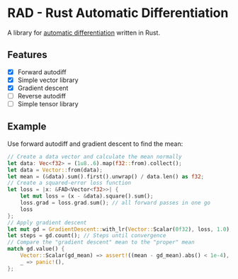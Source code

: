 # RAD - Rust Automatic Differentiation

A library for [automatic differentiation](https://en.wikipedia.org/wiki/Automatic_differentiation) written in Rust.

## Features

- [x] Forward autodiff
- [x] Simple vector library
- [x] Gradient descent
- [ ] Reverse autodiff
- [ ] Simple tensor library

## Example

Use forward autodiff and gradient descent to find the mean:

```rust
// Create a data vector and calculate the mean normally
let data: Vec<f32> = (1u8..6).map(f32::from).collect();
let data = Vector::from(data);
let mean = (&data).sum().first().unwrap() / data.len() as f32;
// Create a squared-error loss function
let loss = |x: &FAD<Vector<f32>>| {
    let mut loss = (x - &data).square().sum();
    loss.grad = loss.grad.sum(); // all forward passes in one go
    loss
};
// Apply gradient descent
let mut gd = GradientDescent::with_lr(Vector::Scalar(0f32), loss, 1.0);
let steps = gd.count(); // Steps until convergence
// Compare the "gradient descent" mean to the "proper" mean
match gd.value() {
    Vector::Scalar(gd_mean) => assert!((mean - gd_mean).abs() < 1e-4),
    _ => panic!(),
};
```
